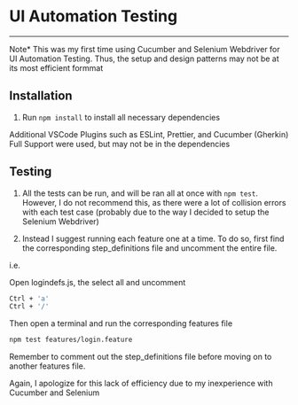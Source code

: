 # UI Automation Testing

---

Note\* This was my first time using Cucumber and Selenium Webdriver for UI Automation Testing. Thus, the setup and design patterns may not be at its most efficient formmat

## Installation

1. Run `npm install` to install all necessary dependencies

Additional VSCode Plugins such as ESLint, Prettier, and Cucumber (Gherkin) Full Support were used, but may not be in the dependencies

## Testing

1. All the tests can be run, and will be ran all at once with `npm test`. However, I do not recommend this, as there were a lot of collision errors with each test case (probably due to the way I decided to setup the Selenium Webdriver)

2. Instead I suggest running each feature one at a time. To do so, first find the corresponding step_definitions file and uncomment the entire file.

i.e.

Open logindefs.js, the select all and uncomment

```sh
Ctrl + 'a'
Ctrl + '/'
```

Then open a terminal and run the corresponding features file

```sh
npm test features/login.feature
```

Remember to comment out the step_definitions file before moving on to another features file.

Again, I apologize for this lack of efficiency due to my inexperience with Cucumber and Selenium
